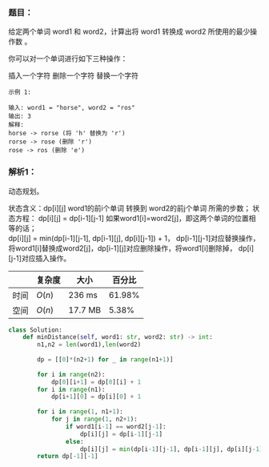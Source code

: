 ### 题目：
给定两个单词 word1 和 word2，计算出将 word1 转换成 word2 所使用的最少操作数 。

你可以对一个单词进行如下三种操作：

插入一个字符
删除一个字符
替换一个字符
```
示例 1:

输入: word1 = "horse", word2 = "ros"
输出: 3
解释: 
horse -> rorse (将 'h' 替换为 'r')
rorse -> rose (删除 'r')
rose -> ros (删除 'e')
```

### 解析1：
动态规划。

状态含义：dp[i][j] word1的前i个单词 转换到 word2的前j个单词 所需的步数；
状态方程： dp[i][j] = dp[i-1][j-1] 如果word1[i]=word2[j]，即这两个单词的位置相等的话；  
dp[i][j] = min(dp[i-1][j-1], dp[i-1][j], dp[i][j-1]) + 1， dp[i-1][j-1]对应替换操作，将word1[i]替换成word2[j]，dp[i-1][j]对应删除操作，将word1[i]删除掉， dp[i][j-1]对应插入操作。

|  |复杂度|大小|百分比|
|--|--|--|--|
|时间|$O(n)$|236 ms|61.98%|
|空间|$O(n)$|17.7 MB|5.38%|

```python
class Solution:
    def minDistance(self, word1: str, word2: str) -> int:
        n1,n2 = len(word1),len(word2)
        
        dp = [[0]*(n2+1) for _ in range(n1+1)]
        
        for i in range(n2):
            dp[0][i+1] = dp[0][i] + 1
        for i in range(n1):
            dp[i+1][0] = dp[i][0] + 1
            
        for i in range(1, n1+1):
            for j in range(1, n2+1):
                if word1[i-1] == word2[j-1]:
                    dp[i][j] = dp[i-1][j-1]
                else:
                    dp[i][j] = min(dp[i-1][j-1], dp[i-1][j], dp[i][j-1]) + 1
        return dp[-1][-1]
```